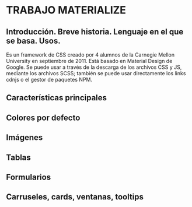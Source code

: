 # TRABAJO MATERIALIZE

## Introducción. Breve historia. Lenguaje en el que se basa. Usos.
Es un framework de CSS creado por 4 alumnos de la  Carnegie Mellon University en septiembre de 2011. Está basado en Material Design de Google.
Se puede usar a través de la descarga de los archivos CSS y JS, mediante los archivos SCSS; también se puede usar directamente los links cdnjs o el gestor de paquetes NPM.


## Características principales

## Colores por defecto

## Imágenes

## Tablas

## Formularios

## Carruseles, cards, ventanas, tooltips

